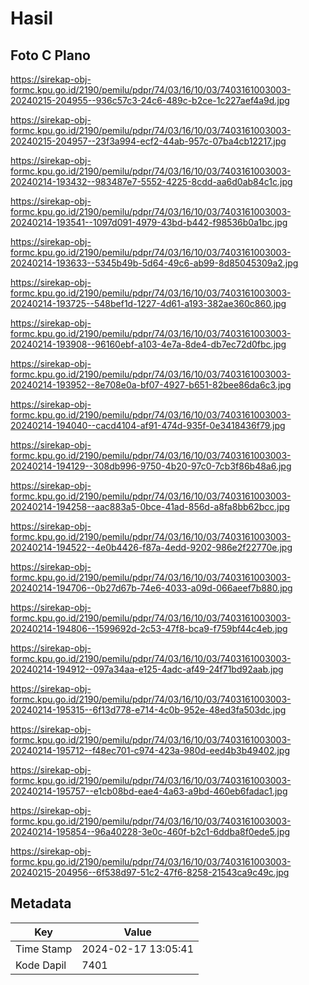# Hasil

## Foto C Plano

https://sirekap-obj-formc.kpu.go.id/2190/pemilu/pdpr/74/03/16/10/03/7403161003003-20240215-204955--936c57c3-24c6-489c-b2ce-1c227aef4a9d.jpg

https://sirekap-obj-formc.kpu.go.id/2190/pemilu/pdpr/74/03/16/10/03/7403161003003-20240215-204957--23f3a994-ecf2-44ab-957c-07ba4cb12217.jpg

https://sirekap-obj-formc.kpu.go.id/2190/pemilu/pdpr/74/03/16/10/03/7403161003003-20240214-193432--983487e7-5552-4225-8cdd-aa6d0ab84c1c.jpg

https://sirekap-obj-formc.kpu.go.id/2190/pemilu/pdpr/74/03/16/10/03/7403161003003-20240214-193541--1097d091-4979-43bd-b442-f98536b0a1bc.jpg

https://sirekap-obj-formc.kpu.go.id/2190/pemilu/pdpr/74/03/16/10/03/7403161003003-20240214-193633--5345b49b-5d64-49c6-ab99-8d85045309a2.jpg

https://sirekap-obj-formc.kpu.go.id/2190/pemilu/pdpr/74/03/16/10/03/7403161003003-20240214-193725--548bef1d-1227-4d61-a193-382ae360c860.jpg

https://sirekap-obj-formc.kpu.go.id/2190/pemilu/pdpr/74/03/16/10/03/7403161003003-20240214-193908--96160ebf-a103-4e7a-8de4-db7ec72d0fbc.jpg

https://sirekap-obj-formc.kpu.go.id/2190/pemilu/pdpr/74/03/16/10/03/7403161003003-20240214-193952--8e708e0a-bf07-4927-b651-82bee86da6c3.jpg

https://sirekap-obj-formc.kpu.go.id/2190/pemilu/pdpr/74/03/16/10/03/7403161003003-20240214-194040--cacd4104-af91-474d-935f-0e3418436f79.jpg

https://sirekap-obj-formc.kpu.go.id/2190/pemilu/pdpr/74/03/16/10/03/7403161003003-20240214-194129--308db996-9750-4b20-97c0-7cb3f86b48a6.jpg

https://sirekap-obj-formc.kpu.go.id/2190/pemilu/pdpr/74/03/16/10/03/7403161003003-20240214-194258--aac883a5-0bce-41ad-856d-a8fa8bb62bcc.jpg

https://sirekap-obj-formc.kpu.go.id/2190/pemilu/pdpr/74/03/16/10/03/7403161003003-20240214-194522--4e0b4426-f87a-4edd-9202-986e2f22770e.jpg

https://sirekap-obj-formc.kpu.go.id/2190/pemilu/pdpr/74/03/16/10/03/7403161003003-20240214-194706--0b27d67b-74e6-4033-a09d-066aeef7b880.jpg

https://sirekap-obj-formc.kpu.go.id/2190/pemilu/pdpr/74/03/16/10/03/7403161003003-20240214-194806--1599692d-2c53-47f8-bca9-f759bf44c4eb.jpg

https://sirekap-obj-formc.kpu.go.id/2190/pemilu/pdpr/74/03/16/10/03/7403161003003-20240214-194912--097a34aa-e125-4adc-af49-24f71bd92aab.jpg

https://sirekap-obj-formc.kpu.go.id/2190/pemilu/pdpr/74/03/16/10/03/7403161003003-20240214-195315--6f13d778-e714-4c0b-952e-48ed3fa503dc.jpg

https://sirekap-obj-formc.kpu.go.id/2190/pemilu/pdpr/74/03/16/10/03/7403161003003-20240214-195712--f48ec701-c974-423a-980d-eed4b3b49402.jpg

https://sirekap-obj-formc.kpu.go.id/2190/pemilu/pdpr/74/03/16/10/03/7403161003003-20240214-195757--e1cb08bd-eae4-4a63-a9bd-460eb6fadac1.jpg

https://sirekap-obj-formc.kpu.go.id/2190/pemilu/pdpr/74/03/16/10/03/7403161003003-20240214-195854--96a40228-3e0c-460f-b2c1-6ddba8f0ede5.jpg

https://sirekap-obj-formc.kpu.go.id/2190/pemilu/pdpr/74/03/16/10/03/7403161003003-20240215-204956--6f538d97-51c2-47f6-8258-21543ca9c49c.jpg


## Metadata

| Key        | Value               |
| ---------- | ------------------- |
| Time Stamp | 2024-02-17 13:05:41 |
| Kode Dapil | 7401                |



